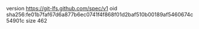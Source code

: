 version https://git-lfs.github.com/spec/v1
oid sha256:fe01b7faf67d6a877b6ec0741f4f868f01d2baf510b00189af5460674c54901c
size 462
